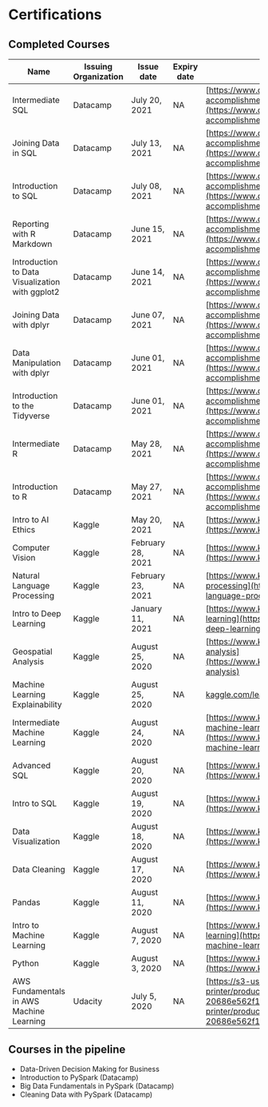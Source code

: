 # Certifications

## Completed Courses

| Name                                            | Issuing Organization | Issue date        | Expiry date | Credential URL                                                                                                                                                                                                                              |
| ----------------------------------------------- | -------------------- | ----------------- | ----------- | ------------------------------------------------------------------------------------------------------------------------------------------------------------------------------------------------------------------------------------------- |
| Intermediate SQL                                | Datacamp             | July 20, 2021     | NA          | [https://www.datacamp.com/statement-of-accomplishment/course/29746c79a664ffe8ae936069d3cf3406769ac7e5](https://www.datacamp.com/statement-of-accomplishment/course/29746c79a664ffe8ae936069d3cf3406769ac7e5)                                |
| Joining Data in SQL                             | Datacamp             | July 13, 2021     | NA          | [https://www.datacamp.com/statement-of-accomplishment/course/ee6a9e8930ee5bb86b8a7e0eaf6e1cadbfa65d37](https://www.datacamp.com/statement-of-accomplishment/course/ee6a9e8930ee5bb86b8a7e0eaf6e1cadbfa65d37)                                |
| Introduction to SQL                             | Datacamp             | July 08, 2021     | NA          | [https://www.datacamp.com/statement-of-accomplishment/course/4eabf0bad75d6f24a4058871e351ba6c77c5ed46](https://www.datacamp.com/statement-of-accomplishment/course/4eabf0bad75d6f24a4058871e351ba6c77c5ed46)                                |
| Reporting with R Markdown                       | Datacamp             | June 15, 2021     | NA          | [https://www.datacamp.com/statement-of-accomplishment/course/3247593ade63fa888c69402340631a67b87f198c](https://www.datacamp.com/statement-of-accomplishment/course/3247593ade63fa888c69402340631a67b87f198c)                                |
| Introduction to Data Visualization with ggplot2 | Datacamp             | June 14, 2021     | NA          | [https://www.datacamp.com/statement-of-accomplishment/course/f5588578fc7d677ca207e46590af56ef37725fd0](https://www.datacamp.com/statement-of-accomplishment/course/f5588578fc7d677ca207e46590af56ef37725fd0)                                |
| Joining Data with dplyr                         | Datacamp             | June 07, 2021     | NA          | [https://www.datacamp.com/statement-of-accomplishment/course/2e38beaec9e8e90371fa6c0c6813f99474775b66](https://www.datacamp.com/statement-of-accomplishment/course/2e38beaec9e8e90371fa6c0c6813f99474775b66)                                |
| Data Manipulation with dplyr                    | Datacamp             | June 01, 2021     | NA          | [https://www.datacamp.com/statement-of-accomplishment/course/16e70312fbe7dea70c559d1698cdcefe8feb8ada](https://www.datacamp.com/statement-of-accomplishment/course/16e70312fbe7dea70c559d1698cdcefe8feb8ada)                                |
| Introduction to the Tidyverse                   | Datacamp             | June 01, 2021     | NA          | [https://www.datacamp.com/statement-of-accomplishment/course/7d187d9814cda46f8f59bf54aad6a0efc44f0b43](https://www.datacamp.com/statement-of-accomplishment/course/7d187d9814cda46f8f59bf54aad6a0efc44f0b43)                                |
| Intermediate R                                  | Datacamp             | May 28, 2021      | NA          | [https://www.datacamp.com/statement-of-accomplishment/course/8581f87ad19e6ddec52480e0846bedd2a04e304a](https://www.datacamp.com/statement-of-accomplishment/course/8581f87ad19e6ddec52480e0846bedd2a04e304a)                                |
| Introduction to R                               | Datacamp             | May 27, 2021      | NA          | [https://www.datacamp.com/statement-of-accomplishment/course/6f760ccfbd88b86be70fac5a3bd7c4c73b2a785b](https://www.datacamp.com/statement-of-accomplishment/course/6f760ccfbd88b86be70fac5a3bd7c4c73b2a785b)                                |
| Intro to AI Ethics                              | Kaggle               | May 20, 2021      | NA          | [https://www.kaggle.com/learn/certification/ayushsubedi/intro-to-ai-ethics](https://www.kaggle.com/learn/certification/ayushsubedi/intro-to-ai-ethics)                                                                                      |
| Computer Vision                                 | Kaggle               | February 28, 2021 | NA          | [https://www.kaggle.com/learn/certification/ayushsubedi/computer-vision](https://www.kaggle.com/learn/certification/ayushsubedi/computer-vision)                                                                                            |
| Natural Language Processing                     | Kaggle               | February 23, 2021 | NA          | [https://www.kaggle.com/learn/certification/ayushsubedi/natural-language-processing](https://www.kaggle.com/learn/certification/ayushsubedi/natural-language-processing)                                                                    |
| Intro to Deep Learning                          | Kaggle               | January 11, 2021  | NA          | [https://www.kaggle.com/learn/certification/ayushsubedi/intro-to-deep-learning](https://www.kaggle.com/learn/certification/ayushsubedi/intro-to-deep-learning)                                                                              |
| Geospatial Analysis                             | Kaggle               | August 25, 2020   | NA          | [https://www.kaggle.com/learn/certification/ayushsubedi/geospatial-analysis](https://www.kaggle.com/learn/certification/ayushsubedi/geospatial-analysis)                                                                                    |
| Machine Learning Explainability                 | Kaggle               | August 25, 2020   | NA          | [kaggle.com/learn/certification/ayushsubedi/machine-learning-explainability](http://kaggle.com/learn/certification/ayushsubedi/machine-learning-explainability)                                                                             |
| Intermediate Machine Learning                   | Kaggle               | August 24, 2020   | NA          | [https://www.kaggle.com/learn/certification/ayushsubedi/intermediate-machine-learning](https://www.kaggle.com/learn/certification/ayushsubedi/intermediate-machine-learning)                                                                |
| Advanced SQL                                    | Kaggle               | August 20, 2020   | NA          | [https://www.kaggle.com/learn/certification/ayushsubedi/advanced-sql](https://www.kaggle.com/learn/certification/ayushsubedi/advanced-sql)                                                                                                  |
| Intro to SQL                                    | Kaggle               | August 19, 2020   | NA          | [https://www.kaggle.com/learn/certification/ayushsubedi/intro-to-sql](https://www.kaggle.com/learn/certification/ayushsubedi/intro-to-sql)                                                                                                  |
| Data Visualization                              | Kaggle               | August 18, 2020   | NA          | [https://www.kaggle.com/learn/certification/ayushsubedi/data-visualization](https://www.kaggle.com/learn/certification/ayushsubedi/data-visualization)                                                                                      |
| Data Cleaning                                   | Kaggle               | August 17, 2020   | NA          | [https://www.kaggle.com/learn/certification/ayushsubedi/data-cleaning](https://www.kaggle.com/learn/certification/ayushsubedi/data-cleaning)                                                                                                |
| Pandas                                          | Kaggle               | August 11, 2020   | NA          | [https://www.kaggle.com/learn/certification/ayushsubedi/pandas](https://www.kaggle.com/learn/certification/ayushsubedi/pandas)                                                                                                              |
| Intro to Machine Learning                       | Kaggle               | August 7, 2020    | NA          | [https://www.kaggle.com/learn/certification/ayushsubedi/intro-to-machine-learning](https://www.kaggle.com/learn/certification/ayushsubedi/intro-to-machine-learning)                                                                        |
| Python                                          | Kaggle               | August 3, 2020    | NA          | [https://www.kaggle.com/learn/certification/ayushsubedi/python](https://www.kaggle.com/learn/certification/ayushsubedi/python)                                                                                                              |
| AWS Fundamentals in AWS Machine Learning        | Udacity              | July 5, 2020      | NA          | [https://s3-us-west-2.amazonaws.com/udacity-printer/production/certificates/fadc0711-d160-489c-acdf-20686e562f10.pdf](https://s3-us-west-2.amazonaws.com/udacity-printer/production/certificates/fadc0711-d160-489c-acdf-20686e562f10.pdf?) |



## Courses in the pipeline
- Data-Driven Decision Making for Business
- Introduction to PySpark (Datacamp)
- Big Data Fundamentals in PySpark (Datacamp)
- Cleaning Data with PySpark (Datacamp)
